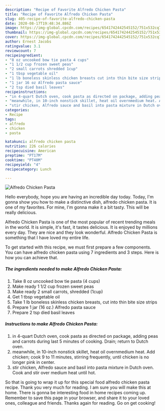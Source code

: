 ```yaml
---
description: "Recipe of Favorite Alfredo Chicken Pasta"
title: "Recipe of Favorite Alfredo Chicken Pasta"
slug: 405-recipe-of-favorite-alfredo-chicken-pasta
date: 2020-08-17T19:48:34.886Z
image: https://img-global.cpcdn.com/recipes/6541742442545152/751x532cq70/alfredo-chicken-pasta-recipe-main-photo.jpg
thumbnail: https://img-global.cpcdn.com/recipes/6541742442545152/751x532cq70/alfredo-chicken-pasta-recipe-main-photo.jpg
cover: https://img-global.cpcdn.com/recipes/6541742442545152/751x532cq70/alfredo-chicken-pasta-recipe-main-photo.jpg
author: Ernest Jacobs
ratingvalue: 3.1
reviewcount: 7
recipeingredient:
- "8 oz uncooked bow tie pasta 4 cups"
- "1 1/2 cup frozen sweet peas"
- "2 small carrots shredded 1cup"
- "1 tbsp vegetable oil"
- "1 lb boneless skinless chicken breasts cut into thin bite size strips"
- "1 jar 16 oz Alfredo pasta sauce"
- "2 tsp died basil leaves"
recipeinstructions:
- "in 4-quart Dutch oven, cook pasta as directed on package, adding peas and carrots during last 5 minutes of cooking. Drain; return to Dutch oven."
- "meanwhile, in 10-inch nonstick skillet, heat oil overnmedium heat. Add chicken; cook 9 to 11 minutes, stirring frequently, until chicken is no longer pink in center."
- "stir chicken, Alfredo sauce and basil into pasta mixture in Dutch oven. Cook and stir over medium heat until hot."
categories:
- Recipe
tags:
- alfredo
- chicken
- pasta

katakunci: alfredo chicken pasta 
nutrition: 226 calories
recipecuisine: American
preptime: "PT17M"
cooktime: "PT40M"
recipeyield: "4"
recipecategory: Lunch

---
```



![Alfredo Chicken Pasta](https://img-global.cpcdn.com/recipes/6541742442545152/751x532cq70/alfredo-chicken-pasta-recipe-main-photo.jpg)

Hello everybody, hope you are having an incredible day today. Today, I'm gonna show you how to make a distinctive dish, alfredo chicken pasta. It is one of my favorites. For mine, I'm gonna make it a bit tasty. This will be really delicious.

Alfredo Chicken Pasta is one of the most popular of recent trending meals in the world. It is simple, it's fast, it tastes delicious. It is enjoyed by millions every day. They are nice and they look wonderful. Alfredo Chicken Pasta is something that I have loved my entire life.




To get started with this recipe, we must first prepare a few components. You can have alfredo chicken pasta using 7 ingredients and 3 steps. Here is how you can achieve that.

<!--inarticleads1-->

##### The ingredients needed to make Alfredo Chicken Pasta:

1. Take 8 oz uncooked bow tie pasta (4 cups)
1. Make ready 1 1/2 cup frozen sweet peas
1. Make ready 2 small carrots, shredded (1cup)
1. Get 1 tbsp vegetable oil
1. Take 1 lb boneless skinless chicken breasts, cut into thin bite size strips
1. Prepare 1 jar (16 oz.) Alfredo pasta sauce
1. Prepare 2 tsp died basil leaves




<!--inarticleads2-->

##### Instructions to make Alfredo Chicken Pasta:

1. in 4-quart Dutch oven, cook pasta as directed on package, adding peas and carrots during last 5 minutes of cooking. Drain; return to Dutch oven.
1. meanwhile, in 10-inch nonstick skillet, heat oil overnmedium heat. Add chicken; cook 9 to 11 minutes, stirring frequently, until chicken is no longer pink in center.
1. stir chicken, Alfredo sauce and basil into pasta mixture in Dutch oven. Cook and stir over medium heat until hot.




So that is going to wrap it up for this special food alfredo chicken pasta recipe. Thank you very much for reading. I am sure you will make this at home. There is gonna be interesting food in home recipes coming up. Remember to save this page in your browser, and share it to your loved ones, colleague and friends. Thanks again for reading. Go on get cooking!
